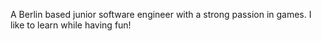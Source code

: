 
A Berlin based junior software engineer with a strong passion in games. I like to learn while having fun!

